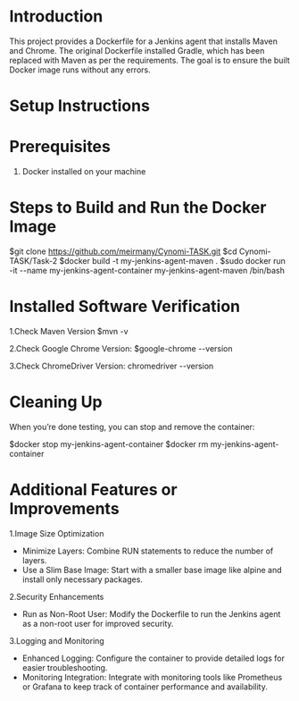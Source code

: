 <!--- app-name: Jenkins Agent Dockerfile -->

# Introduction 

This project provides a Dockerfile for a Jenkins agent that installs Maven and Chrome. 
The original Dockerfile installed Gradle, which has been replaced with Maven as per the requirements. 
The goal is to ensure the built Docker image runs without any errors.

# Setup Instructions

# Prerequisites
1. Docker installed on your machine 

# Steps to Build and Run the Docker Image 

$git clone https://github.com/meirmany/Cynomi-TASK.git
$cd Cynomi-TASK/Task-2
$docker build -t my-jenkins-agent-maven .
$sudo docker run -it --name my-jenkins-agent-container my-jenkins-agent-maven /bin/bash

# Installed Software Verification

1.Check Maven Version
$mvn -v

2.Check Google Chrome Version:
$google-chrome --version

3.Check ChromeDriver Version:
chromedriver --version

# Cleaning Up

When you’re done testing, you can stop and remove the container:

$docker stop my-jenkins-agent-container
$docker rm my-jenkins-agent-container

# Additional Features or Improvements

1.Image Size Optimization
- Minimize Layers: Combine RUN statements to reduce the number of layers.
- Use a Slim Base Image: Start with a smaller base image like alpine and install only necessary packages.

2.Security Enhancements
- Run as Non-Root User: Modify the Dockerfile to run the Jenkins agent as a non-root user for improved security.

3.Logging and Monitoring
- Enhanced Logging: Configure the container to provide detailed logs for easier troubleshooting.
- Monitoring Integration: Integrate with monitoring tools like Prometheus or Grafana 
  to keep track of container performance and availability.

